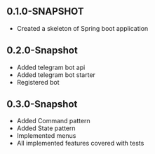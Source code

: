 ## 0.1.0-SNAPSHOT
*   Created a skeleton of Spring boot application

## 0.2.0-Snapshot
* Added telegram bot api
* Added telegram bot starter
* Registered bot

## 0.3.0-Snapshot
* Added Command pattern
* Added State pattern
* Implemented menus
* All implemented features covered with tests
